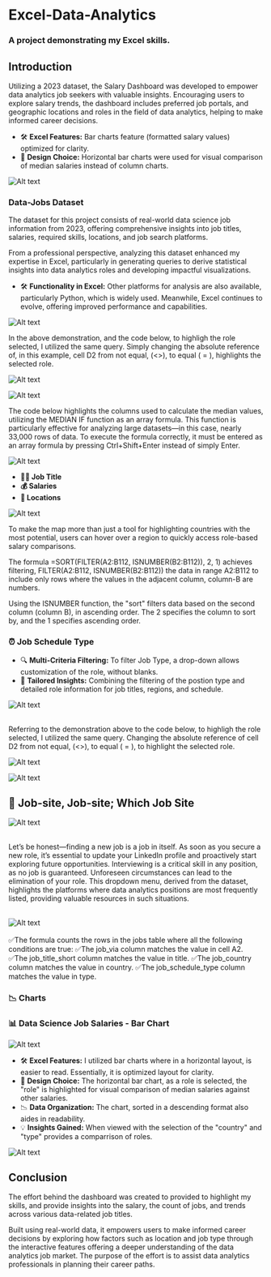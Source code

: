 # Excel-Data-Analytics
### A project demonstrating my Excel skills.
## Introduction

Utilizing a 2023 dataset, the Salary Dashboard was developed to empower data analytics job seekers with valuable insights. Encouraging users to explore salary trends, the dashboard includes preferred job portals, and geographic locations and roles in the field of data analytics, helping to make informed career decisions.


- 🛠️ **Excel Features:** Bar charts feature (formatted salary values) optimized for clarity.
- 🎨 **Design Choice:** Horizontal bar charts were used for visual comparison of median salaries instead of column charts.
  

![Alt text](media/Dashboard.gif)


### Data-Jobs Dataset

The dataset for this project consists of real-world data science job information from 2023, offering comprehensive insights into job titles, salaries, required skills, locations, and job search platforms.

From a professional perspective, analyzing this dataset enhanced my expertise in Excel, particularly in generating queries to derive statistical insights into data analytics roles and developing impactful visualizations.

- 🛠️ **Functionality in Excel:** Other platforms for analysis are also available, particularly Python, which is widely used. Meanwhile, Excel continues to evolve, offering improved performance and capabilities.

![Alt text](media/Drop_Down.gif)  

In the above demonstration, and the code below, to highligh the role selected, I utilized the same query. Simply changing the absolute reference of, in this example, cell D2 from not equal, (<>), to equal ( = ), highlights the selected role. 

![Alt text](media/Median_Bar_Highlight1.png)

![Alt text](media/Median_Bar_Highlight2.png)

The code below highlights the columns used to calculate the median values, utilizing the MEDIAN IF function as an array formula. This function is particularly effective for analyzing large datasets—in this case, nearly 33,000 rows of data. To execute the formula correctly, it must be entered as an array formula by pressing Ctrl+Shift+Enter instead of simply Enter.

![Alt text](media/Calculate_Median_per_Country.png)

- **👨‍💼 Job Title**
- **💰 Salaries**
- **📍 Locations**
  
![Alt text](media/Hover_Point.gif)

To make the map more than just a tool for highlighting countries with the most potential, users can hover over a region to quickly access role-based salary comparisons.

The formula =SORT(FILTER(A2:B112, ISNUMBER(B2:B112)), 2, 1) achieves filtering, FILTER(A2:B112, ISNUMBER(B2:B112)) the data in range A2:B112 to include only rows where the values in the adjacent column, column-B are numbers. 

Using the ISNUMBER function, the "sort" filters data based on the second column (column B), in ascending order. The 2 specifies the column to sort by, and the 1 specifies ascending order.


### ⏰ Job Schedule Type



- 🔍 **Multi-Criteria Filtering:** To filter Job Type, a drop-down allows customization of the role, without blanks.
- 🎯 **Tailored Insights:** Combining the filtering of the postion type and detailed role information for job titles, regions, and schedule.


![Alt text](media/Type.gif)<br><br>



Referring to the demonstration above to the code below, to highligh the role selected, I utilized the same query. Changing the absolute reference of cell D2 from not equal, (<>), to equal ( = ), to highlight the selected role. 


![Alt text](media/Highlight_2.png)

![Alt text](media/HIghlight_1.png)


## 🔭 **Job-site, Job-site; Which Job Site**

![Alt text](media/Country.gif)
 <br><br>



Let’s be honest—finding a new job is a job in itself. As soon as you secure a new role, it’s essential to update your LinkedIn profile and proactively start exploring future opportunities. Interviewing is a critical skill in any position, as no job is guaranteed. Unforeseen circumstances can lead to the elimination of your role. This dropdown menu, derived from the dataset, highlights the platforms where data analytics positions are most frequently listed, providing valuable resources in such situations.
 <br><br>


![Alt text](media/Job_Site_Host.png)
 <br><br>
✅The formula counts the rows in the jobs table where all the following conditions are true:
✅The job_via column matches the value in cell A2.
✅The job_title_short column matches the value in title.
✅The job_country column matches the value in country.
✅The job_schedule_type column matches the value in type.


###


### 📉 Charts

### 📊 Data Science Job Salaries - Bar Chart

![Alt text](media/Salary_Dashboard_Chart.png)

- 🛠️ **Excel Features:** I utilized bar charts where in a horizontal layout, is easier to read. Essentially, it is optimized layout for clarity.
- 🎨 **Design Choice:** The horizontal bar chart, as a role is selected, the "role" is highlighted for visual comparison of median salaries against other salaries.
- 📉 **Data Organization:** The chart, sorted in a descending format also aides in readability.
- 💡 **Insights Gained:** When viewed with the selection of the "country" and "type" provides a comparrison of roles.

![Alt text](media/2_Salary_by_Skill_Count.png)

## Conclusion

The effort behind the dashboard was created to provided to highlight my skills, and provide insights into the salary, the count of jobs, and trends across various data-related job titles. 

Built using real-world data, it empowers users to make informed career decisions by exploring how factors such as location and job type through the interactive features offering a deeper understanding of the data analytics job market. The purpose of the effort is to assist data analytics professionals in planning their career paths.
